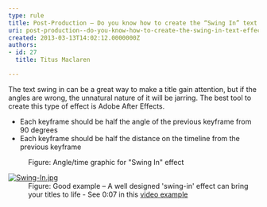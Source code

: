```yaml
---
type: rule
title: Post-Production – Do you know how to create the “Swing In” text effect?
uri: post-production--do-you-know-how-to-create-the-swing-in-text-effect
created: 2013-03-13T14:02:12.0000000Z
authors:
- id: 27
  title: Titus Maclaren

---
```


 
The text swing in can be a great way to make a title gain attention, but if the angles are wrong, the unnatural nature of it will be jarring. The best tool to create this type of effect is Adobe After Effects.

- Each keyframe should be half the angle of the previous keyframe from 90 degrees
- Each keyframe should be half the distance on the timeline from the previous keyframe

 <dl class="image"><dt> 
      <img src="/DesignandPresentation/RulesToBetterVideoRecording/PublishingImages/swing-in-effect.jpg" alt=""> 
   </dt><dd>Figure&#58; Angle/time graphic for &quot;Swing In&quot; effect</dd></dl><dl class="goodImage"><dt> 
      <a href="http&#58;//youtu.be/0ugMkda9IBw?t=7s"><img alt="Swing-In.jpg" src="/DesignandPresentation/RulesToBetterVideoRecording/PublishingImages/Swing-In.jpg"> </a>
   </dt>
   <dd>Figure&#58; Good example – A well designed 'swing-in' effect can bring your titles to life - See 0&#58;07 in this 
      <a href="http&#58;//youtu.be/0ugMkda9IBw?t=7s">video example</a></dd></dl>
